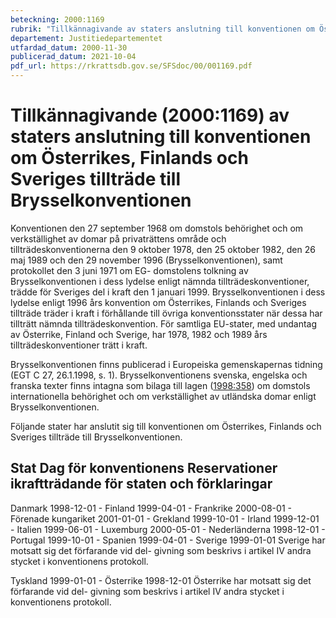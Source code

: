 ```yaml
---
beteckning: 2000:1169
rubrik: "Tillkännagivande av staters anslutning till konventionen om Österrikes, Finlands och Sveriges tillträde till Brysselkonventionen"
departement: Justitiedepartementet
utfardad_datum: 2000-11-30
publicerad_datum: 2021-10-04
pdf_url: https://rkrattsdb.gov.se/SFSdoc/00/001169.pdf
---
```


# Tillkännagivande (2000:1169) av staters anslutning till konventionen om Österrikes, Finlands och Sveriges tillträde till Brysselkonventionen

Konventionen den 27 september 1968 om domstols behörighet och om verkställighet av domar på privaträttens område och tillträdeskonventionerna den 9 oktober 1978, den 25 oktober 1982, den 26 maj 1989 och den 29 november 1996 (Brysselkonventionen), samt protokollet den 3 juni 1971 om EG- domstolens tolkning av Brysselkonventionen i dess lydelse enligt nämnda tillträdeskonventioner, trädde för Sveriges del i kraft den 1 januari 1999. Brysselkonventionen i dess lydelse enligt 1996 års konvention om Österrikes, Finlands och Sveriges tillträde träder i kraft i förhållande till övriga konventionsstater när dessa har tillträtt nämnda tillträdeskonvention. För samtliga EU-stater, med undantag av Österrike, Finland och Sverige, har 1978, 1982 och 1989 års tillträdeskonventioner trätt i kraft.

Brysselkonventionen finns publicerad i Europeiska gemenskapernas tidning (EGT C 27, 26.1.1998, s. 1). Brysselkonventionens svenska, engelska och franska texter finns intagna som bilaga till lagen ([1998:358](https://selex.se/eli/sfs/1998/358)) om domstols internationella behörighet och om verkställighet av utländska domar enligt Brysselkonventionen.

Följande stater har anslutit sig till konventionen om Österrikes, Finlands och Sveriges tillträde till Brysselkonventionen.

## Stat    	Dag för konventionens		Reservationer ikraftträdande för staten       och förklaringar

Danmark 	1998-12-01      		- Finland 	1999-04-01      		- Frankrike       2000-08-01      		- Förenade kungariket      2001-01-01      		- Grekland        1999-10-01      		- Irland  	1999-12-01      		- Italien 	1999-06-01      		- Luxemburg       2000-05-01      		- Nederländerna   1998-12-01      		- Portugal        1999-10-01      		- Spanien 	1999-04-01      		- Sverige 	1999-01-01 Sverige har motsatt sig det förfarande vid del- givning som beskrivs i artikel IV andra stycket i konventionens protokoll.

Tyskland        1999-01-01      		- Österrike       1998-12-01 Österrike har motsatt sig det förfarande vid del- givning som beskrivs i artikel IV andra stycket i konventionens protokoll.